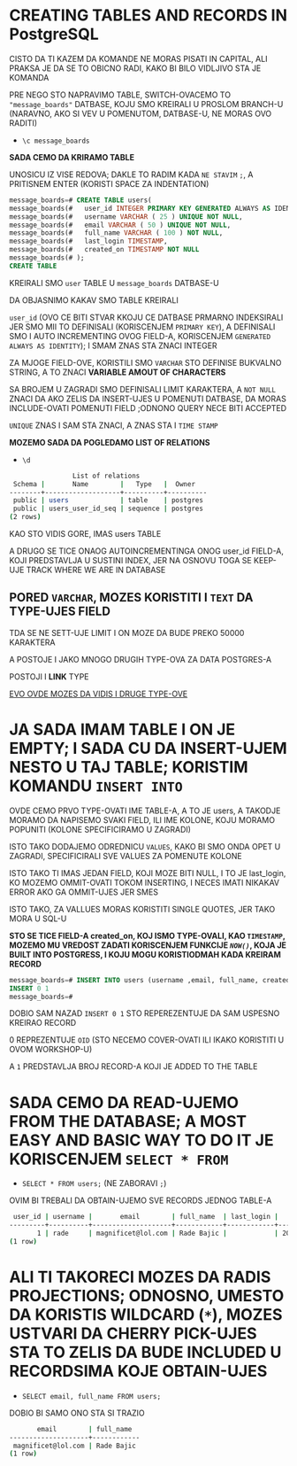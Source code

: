 # CREATING TABLES AND RECORDS IN PostgreSQL

CISTO DA TI KAZEM DA KOMANDE NE MORAS PISATI IN CAPITAL, ALI PRAKSA JE DA SE TO OBICNO RADI, KAKO BI BILO VIDLJIVO STA JE KOMANDA

PRE NEGO STO NAPRAVIMO TABLE, SWITCH-OVACEMO TO `"message_boards"` DATBASE, KOJU SMO KREIRALI U PROSLOM BRANCH-U (NARAVNO, AKO SI VEV U POMENUTOM, DATBASE-U, NE MORAS OVO RADITI)

- `\c message_boards`

**SADA CEMO DA KRIRAMO TABLE**

UNOSICU IZ VISE REDOVA; DAKLE TO RADIM KADA `NE STAVIM` `;`, A PRITISNEM ENTER (KORISTI SPACE ZA INDENTATION)

```sql
message_boards=# CREATE TABLE users(
message_boards(#   user_id INTEGER PRIMARY KEY GENERATED ALWAYS AS IDENTITY,
message_boards(#   username VARCHAR ( 25 ) UNIQUE NOT NULL,
message_boards(#   email VARCHAR ( 50 ) UNIQUE NOT NULL,
message_boards(#   full_name VARCHAR ( 100 ) NOT NULL,
message_boards(#   last_login TIMESTAMP,
message_boards(#   created_on TIMESTAMP NOT NULL
message_boards(# );
CREATE TABLE
```

KREIRALI SMO `user` TABLE U `message_boards` DATBASE-U

DA OBJASNIMO KAKAV SMO TABLE KREIRALI

`user_id` (OVO CE BITI STVAR KKOJU CE DATBASE PRMARNO INDEKSIRALI JER SMO MII TO DEFINISALI (KORISCENJEM `PRIMARY KEY`), A DEFINISALI SMO I AUTO INCREMENTING OVOG FIELD-A, KORISCENJEM `GENERATED ALWAYS AS IDENTITY`); I SMAM ZNAS STA ZNACI INTEGER

ZA MJOGE FIELD-OVE, KORISTILI SMO `VARCHAR` STO DEFINISE BUKVALNO STRING, A TO ZNACI **VARIABLE AMOUT OF CHARACTERS**

SA BROJEM U ZAGRADI SMO DEFINISALI LIMIT KARAKTERA, A `NOT NULL` ZNACI DA AKO ZELIS DA INSERT-UJES U POMENUTI DATBASE, DA MORAS INCLUDE-OVATI POMENUTI FIELD ;ODNONO QUERY NECE BITI ACCEPTED

`UNIQUE` ZNAS I SAM STA ZNACI, A ZNAS STA I `TIME STAMP`

**MOZEMO SADA DA POGLEDAMO LIST OF RELATIONS**

- `\d`

```zsh
                List of relations
 Schema |       Name        |   Type   |  Owner   
--------+-------------------+----------+----------
 public | users             | table    | postgres
 public | users_user_id_seq | sequence | postgres
(2 rows)
```

KAO STO VIDIS GORE, IMAS users TABLE

A DRUGO SE TICE ONAOG AUTOINCREMENTINGA ONOG user_id FIELD-A, KOJI PREDSTAVLJA U SUSTINI INDEX, JER NA OSNOVU TOGA SE KEEP-UJE TRACK WHERE WE ARE IN DATABASE

## PORED `VARCHAR`, MOZES KORISTITI I `TEXT` DA TYPE-UJES FIELD

TDA SE NE SETT-UJE LIMIT I ON MOZE DA BUDE PREKO 50000 KARAKTERA

A POSTOJE I JAKO MNOGO DRUGIH TYPE-OVA ZA DATA POSTGRES-A

POSTOJI I **LINK** TYPE

[EVO OVDE MOZES DA VIDIS I DRUGE TYPE-OVE](https://www.postgresql.org/docs/9.5/datatype.html#DATATYPE-TABLE)

# JA SADA IMAM TABLE I ON JE EMPTY; I SADA CU DA INSERT-UJEM NESTO U TAJ TABLE; KORISTIM KOMANDU `INSERT INTO`

OVDE CEMO PRVO TYPE-OVATI IME TABLE-A, A TO JE users, A TAKODJE MORAMO DA NAPISEMO SVAKI FIELD, ILI IME KOLONE, KOJU MORAMO POPUNITI (KOLONE SPECIFICIRAMO U ZAGRADI)

ISTO TAKO DODAJEMO ODREDNICU `VALUES`, KAKO BI SMO ONDA OPET U ZAGRADI, SPECIFICIRALI SVE VALUES ZA POMENUTE KOLONE

ISTO TAKO TI IMAS JEDAN FIELD, KOJI MOZE BITI NULL, I TO JE last_login, KO MOZEMO OMMIT-OVATI TOKOM INSERTING, I NECES IMATI NIKAKAV ERROR AKO GA OMMIT-UJES JER SMES

ISTO TAKO, ZA VALLUES MORAS KORISTITI SINGLE QUOTES, JER TAKO MORA U SQL-U

**STO SE TICE FIELD-A created_on, KOJ ISMO TYPE-OVALI, KAO `TIMESTAMP`, MOZEMO MU VREDOST ZADATI KORISCENJEM FUNKCIJE *`NOW()`*, KOJA JE BUILT INTO POSTGRESS, I KOJU MOGU KORISTIODMAH KADA KREIRAM RECORD**

```sql
message_boards=# INSERT INTO users (username ,email, full_name, created_on) VALUES ('rade', 'magnificet@lol.com', 'Rade Bajic', NOW());
INSERT 0 1
message_boards=# 
```

DOBIO SAM NAZAD `INSERT 0 1` STO REPEREZENTUJE DA SAM USPESNO KREIRAO RECORD

0 REPREZENTUJE `OID` (STO NECEMO COVER-OVATI ILI IKAKO KORISTITI U OVOM WORKSHOP-U)

A `1` PREDSTAVLJA BROJ RECORD-A KOJI JE ADDED TO THE TABLE

# SADA CEMO DA READ-UJEMO FROM THE DATABASE; A MOST EASY AND BASIC WAY TO DO IT JE KORISCENJEM `SELECT * FROM`

- `SELECT * FROM users;` (NE ZABORAVI `;`)

OVIM BI TREBALI DA OBTAIN-UJEMO SVE RECORDS JEDNOG TABLE-A

```zsh
 user_id | username |       email        | full_name  | last_login |         created_on         
---------+----------+--------------------+------------+------------+----------------------------
       1 | rade     | magnificet@lol.com | Rade Bajic |            | 2021-06-11 13:23:47.003171
(1 row)

```

# ALI TI TAKORECI MOZES DA RADIS PROJECTIONS; ODNOSNO, UMESTO DA KORISTIS WILDCARD (`*`), MOZES USTVARI DA CHERRY PICK-UJES STA TO ZELIS DA BUDE INCLUDED U RECORDSIMA KOJE OBTAIN-UJES

- `SELECT email, full_name FROM users;`

DOBIO BI SAMO ONO STA SI TRAZIO

```zsh
       email        | full_name  
--------------------+------------
 magnificet@lol.com | Rade Bajic
(1 row)
```